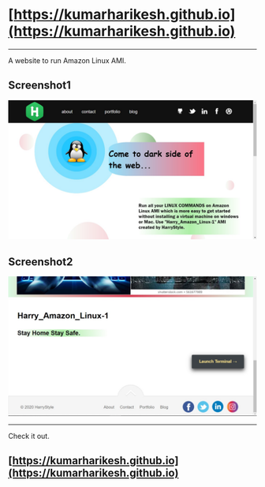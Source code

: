 # [https://kumarharikesh.github.io](https://kumarharikesh.github.io)
---
A website to run Amazon Linux AMI.
## Screenshot1
![Screenshot1](https://raw.githubusercontent.com/kumarharikesh/Hello-World/master/AmazonLinuxAMIsnapshot.jpg "Screenshot1")
## Screenshot2
[![Screenshot2](https://github.com/kumarharikesh/Hello-World/blob/master/AmazonLinuxAMIsnapshot0.jpg "Screenshot2")](#)

---
Check it out.
## [https://kumarharikesh.github.io](https://kumarharikesh.github.io)
